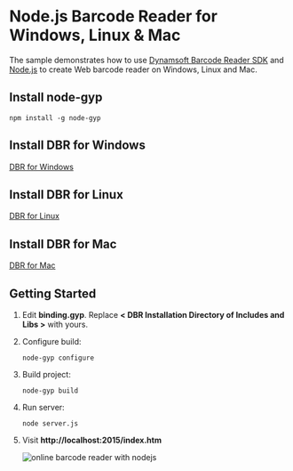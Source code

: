 # Node.js Barcode Reader for Windows, Linux & Mac

The sample demonstrates how to use [Dynamsoft Barcode Reader SDK][1] and [Node.js][2] to create Web barcode reader on Windows, Linux and Mac.

## Install node-gyp

```
npm install -g node-gyp
```

## Install DBR for Windows
[DBR for Windows][3]

## Install DBR for Linux
[DBR for Linux][4]

## Install DBR for Mac
[DBR for Mac][3]

## Getting Started
1. Edit **binding.gyp**. Replace **< DBR Installation Directory of Includes and Libs >** with yours. 
2. Configure build:

    ```
    node-gyp configure
    ```
3. Build project:

    ```
    node-gyp build
    ```
4. Run server:
    
    ```
    node server.js
    ```
5. Visit **http://localhost:2015/index.htm**

    ![online barcode reader with nodejs](http://www.codepool.biz/wp-content/uploads/2016/01/node-online-barcode-reader.png)

[1]:http://www.dynamsoft.com/Products/Dynamic-Barcode-Reader.aspx
[2]:https://nodejs.org
[3]:http://www.dynamsoft.com/Downloads/Dynamic-Barcode-Reader-Download.aspx
[4]:https://www.dynamsoft.com/Downloads/DownloadLog.aspx?server=1&product=support/dbr-4.0.0-pre-alpha.tar.gz

